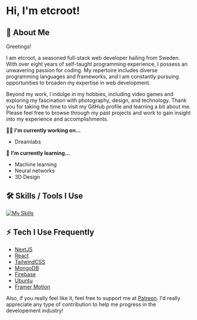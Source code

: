 # Hi, I'm etcroot! 

## 🚀 About Me
Greetings!

I am etcroot, a seasoned full-stack web developer hailing from Sweden. With over eight years of self-taught programming experience, I possess an unwavering passion for coding. My repertoire includes diverse programming languages and frameworks, and I am constantly pursuing opportunities to broaden my expertise in web development.

Beyond my work, I indulge in my hobbies, including video games and exploring my fascination with photography, design, and technology. Thank you for taking the time to visit my GitHub profile and learning a bit about me. Please feel free to browse through my past projects and work to gain insight into my experience and accomplishments.

👩‍💻 **I'm currently working on...**
- Dreamlabs

🧠 **I'm currently learning...**
- Machine learning
- Neural networks
- 3D Design

## 🛠 Skills / Tools I Use
[![My Skills](https://skillicons.dev/icons?i=java,nodejs,rust,ae,cs,cpp,cloudflare,css,git,html,js,linux,md,mongodb,mysql,nextjs,ps,pr,prisma,react,sass,tailwind,ts,unity,wordpress,bootstrap,discord,codepen,bots,express,firebase,github,git,graphql,lua,md,sqlite,supabase,tauri,vercel,vscode,vite,webpack&theme=dark)](https://skillicons.dev)

## ⚡ Tech I Use Frequently
- [NextJS](https://nextjs.org/)
- [React](https://reactjs.org/)
- [TailwindCSS](https://tailwindcss.com/)
- [MongoDB](https://www.mongodb.com/)
- [Firebase](https://firebase.google.com/)
- [Ubuntu](https://ubuntu.com/)
- [Framer Motion](https://www.framer.com/motion/)

Also, if you really feel like it, feel free to support me at [Patreon](https://www.patreon.com/vectrlabs). 
I'd really appreciate any type of contribution to help me progress in the developement industry!
